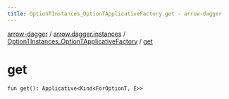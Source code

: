 ```yaml
---
title: OptionTInstances_OptionTApplicativeFactory.get - arrow-dagger
---
```


[arrow-dagger](../../index.html) / [arrow.dagger.instances](../index.html) / [OptionTInstances_OptionTApplicativeFactory](index.html) / [get](./get.html)

# get

`fun get(): Applicative<Kind<ForOptionT, `[`F`](index.html#F)`>>`